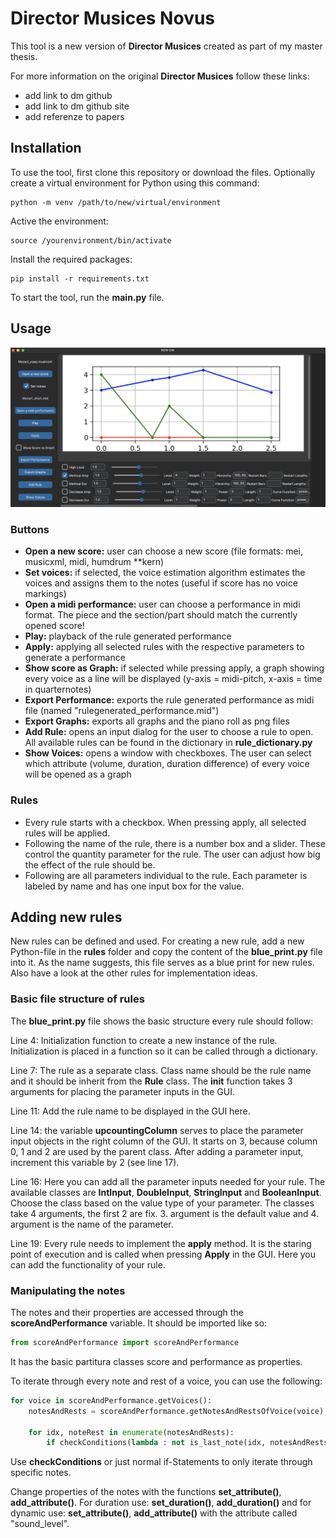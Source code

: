 # Director Musices Novus
This tool is a new version of **Director Musices** created as part of my master thesis. 

For more information on the original **Director Musices** follow these links:
- add link to dm github
- add link to dm github site
- add referenze to papers

## Installation

To use the tool, first clone this repository or download the files. Optionally create a virtual environment for Python using this command:
```
python -m venv /path/to/new/virtual/environment
```

Active the environment:
```
source /yourenvironment/bin/activate
```

Install the required packages:
```
pip install -r requirements.txt
```

To start the tool, run the **main.py** file.

## Usage

![GUI](dmn-gui.png)

### Buttons
- **Open a new score:** user can choose a new score (file formats: mei, musicxml, midi, humdrum **kern)
- **Set voices:** if selected, the voice estimation algorithm estimates the voices and assigns them to the notes (useful if score has no voice markings)
- **Open a midi performance:** user can choose a performance in midi format. The piece and the section/part should match the currently opened score!
- **Play:** playback of the rule generated performance
- **Apply:** applying all selected rules with the respective parameters to generate a performance
- **Show score as Graph:** if selected while pressing apply, a graph showing every voice as a line will be displayed (y-axis = midi-pitch, x-axis = time in quarternotes)
- **Export Performance:** exports the rule generated performance as midi file (named "rulegenerated_performance.mid")
- **Export Graphs:** exports all graphs and the piano roll as png files
- **Add Rule:** opens an input dialog for the user to choose a rule to open. All available rules can be found in the dictionary in **rule_dictionary.py**
- **Show Voices:** opens a window with checkboxes. The user can select which attribute (volume, duration, duration difference) of every voice will be opened as a graph

### Rules
- Every rule starts with a checkbox. When pressing apply, all selected rules will be applied.
- Following the name of the rule, there is a number box and a slider. These control the quantity parameter for the rule. The user can adjust how big the effect of the rule should be.
- Following are all parameters individual to the rule. Each parameter is labeled by name and has one input box for the value.

## Adding new rules

New rules can be defined and used. For creating a new rule, add a new Python-file in the **rules** folder and copy the content of the **blue_print.py** file into it. As the name suggests, this file serves as a blue print for new rules. Also have a look at the other rules for implementation ideas. 

### Basic file structure of rules

The **blue_print.py** file shows the basic structure every rule should follow:

Line 4: Initialization function to create a new instance of the rule. Initialization is placed in a function so it can be called through a dictionary.

Line 7: The rule as a separate class. Class name should be the rule name and it should be inherit from the **Rule** class. The **__init__** function takes 3 arguments for placing the parameter inputs in the GUI.

Line 11: Add the rule name to be displayed in the GUI here.

Line 14: the variable **upcountingColumn** serves to place the parameter input objects in the right column of the GUI. It starts on 3, because column 0, 1 and 2 are used by the parent class. After adding a parameter input, increment this variable by 2 (see line 17).

Line 16: Here you can add all the parameter inputs needed for your rule. The available classes are **IntInput**, **DoubleInput**, **StringInput** and **BooleanInput**. Choose the class based on the value type of your parameter. The classes take 4 arguments, the first 2 are fix. 3. argument is the default value and 4. argument is the name of the parameter.

Line 19: Every rule needs to implement the **apply** method. It is the staring point of execution and is called when pressing **Apply** in the GUI. Here you can add the functionality of your rule.

### Manipulating the notes

The notes and their properties are accessed through the **scoreAndPerformance** variable. It should be imported like so:

```python
from scoreAndPerformance import scoreAndPerformance
```

It has the basic partitura classes score and performance as properties. 

To iterate through every note and rest of a voice, you can use the following:

```python
for voice in scoreAndPerformance.getVoices():
    notesAndRests = scoreAndPerformance.getNotesAndRestsOfVoice(voice)
    
    for idx, noteRest in enumerate(notesAndRests):
        if checkConditions(lambda : not is_last_note(idx, notesAndRests)):
```

Use **checkConditions** or just normal if-Statements to only iterate through specific notes.

Change properties of the notes with the functions **set_attribute()**, **add_attribute()**. For duration use: **set_duration()**, **add_duration()** and for dynamic use: **set_attribute()**, **add_attribute()** with the attribute called "sound_level".
